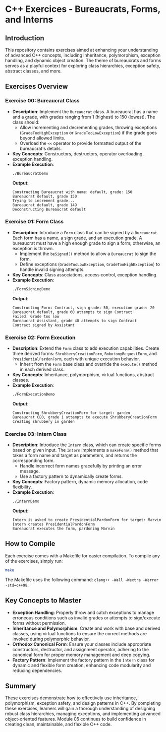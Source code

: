 # C++ Exercices - Bureaucrats, Forms, and Interns

## Introduction
This repository contains exercises aimed at enhancing your understanding of advanced C++ concepts, including inheritance, polymorphism, exception handling, and dynamic object creation. The theme of bureaucrats and forms serves as a playful context for exploring class hierarchies, exception safety, abstract classes, and more.

## Exercises Overview

### Exercise 00: Bureaucrat Class
- **Description**: Implement the `Bureaucrat` class. A bureaucrat has a name and a grade, with grades ranging from 1 (highest) to 150 (lowest). The class should:
  - Allow incrementing and decrementing grades, throwing exceptions (`GradeTooHighException` or `GradeTooLowException`) if the grade goes beyond allowed limits.
  - Overload the `<<` operator to provide formatted output of the bureaucrat's details.
- **Key Concepts**: Constructors, destructors, operator overloading, exception handling.
- **Example Execution**:
  ```sh
  ./BureaucratDemo
  ```
  **Output**:
  ```
  Constructing Bureaucrat with name: default, grade: 150
  Bureaucrat default, grade 150
  Trying to increment grade...
  Bureaucrat default, grade 149
  Deconstructing Bureaucrat default
  ```

### Exercise 01: Form Class
- **Description**: Introduce a `Form` class that can be signed by a `Bureaucrat`. Each form has a name, a sign grade, and an execution grade. A bureaucrat must have a high enough grade to sign a form; otherwise, an exception is thrown.
  - Implement the `beSigned()` method to allow a `Bureaucrat` to sign the form.
  - Define exceptions (`GradeTooLowException`, `GradeTooHighException`) to handle invalid signing attempts.
- **Key Concepts**: Class associations, access control, exception handling.
- **Example Execution**:
  ```sh
  ./FormSigningDemo
  ```
  **Output**:
  ```
  Constructing Form: Contract, sign grade: 50, execution grade: 20
  Bureaucrat default, grade 60 attempts to sign Contract
  Failed: Grade too low
  Bureaucrat Assistant, grade 40 attempts to sign Contract
  Contract signed by Assistant
  ```

### Exercise 02: Form Execution
- **Description**: Extend the `Form` class to add execution capabilities. Create three derived forms: `ShrubberyCreationForm`, `RobotomyRequestForm`, and `PresidentialPardonForm`, each with unique execution behavior.
  - Inherit from the `Form` base class and override the `execute()` method in each derived class.
- **Key Concepts**: Inheritance, polymorphism, virtual functions, abstract classes.
- **Example Execution**:
  ```sh
  ./FormExecutionDemo
  ```
  **Output**:
  ```
  Constructing ShrubberyCreationForm for target: garden
  Bureaucrat CEO, grade 1 attempts to execute ShrubberyCreationForm
  Creating shrubbery in garden
  ```

### Exercise 03: Intern Class
- **Description**: Introduce the `Intern` class, which can create specific forms based on given input. The `Intern` implements a `makeForm()` method that takes a form name and target as parameters, and returns the corresponding form.
  - Handle incorrect form names gracefully by printing an error message.
  - Use a factory pattern to dynamically create forms.
- **Key Concepts**: Factory pattern, dynamic memory allocation, code flexibility.
- **Example Execution**:
  ```sh
  ./InternDemo
  ```
  **Output**:
  ```
  Intern is asked to create PresidentialPardonForm for target: Marvin
  Intern creates PresidentialPardonForm
  Bureaucrat executes the form, pardoning Marvin
  ```

## How to Compile
Each exercise comes with a Makefile for easier compilation. To compile any of the exercises, simply run:

```sh
make
```

The Makefile uses the following command: `clang++ -Wall -Wextra -Werror -std=c++98`.

## Key Concepts to Master
- **Exception Handling**: Properly throw and catch exceptions to manage erroneous conditions such as invalid grades or attempts to sign/execute forms without permission.
- **Inheritance and Polymorphism**: Create and work with base and derived classes, using virtual functions to ensure the correct methods are invoked during polymorphic behavior.
- **Orthodox Canonical Form**: Ensure your classes include appropriate constructors, destructor, and assignment operator, adhering to the canonical form for proper memory management and deep copying.
- **Factory Pattern**: Implement the factory pattern in the `Intern` class for dynamic and flexible form creation, enhancing code modularity and reducing dependencies.

## Summary
These exercises demonstrate how to effectively use inheritance, polymorphism, exception safety, and design patterns in C++. By completing these exercises, learners will gain a thorough understanding of designing robust class hierarchies, managing exceptions, and implementing advanced object-oriented features. Module 05 continues to build confidence in creating clean, maintainable, and flexible C++ code.